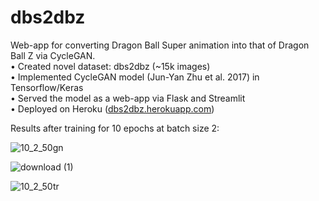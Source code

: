 # dbs2dbz
Web-app for converting Dragon Ball Super animation into that of Dragon Ball Z via CycleGAN.  
• Created novel dataset: dbs2dbz (~15k images)  
• Implemented CycleGAN model (Jun-Yan Zhu et al. 2017) in Tensorflow/Keras  
• Served the model as a web-app via Flask and Streamlit  
• Deployed on Heroku ([dbs2dbz.herokuapp.com](https://dbs2dbz.herokuapp.com/))  
  
Results after training for 10 epochs at batch size 2:

![10_2_50gn](https://user-images.githubusercontent.com/72981484/145722972-5a0f2fc4-536d-4df3-9153-8d3def95850e.png)

![download (1)](https://user-images.githubusercontent.com/72981484/145722951-263f826d-770e-4743-9828-a986912dc7dc.png)

![10_2_50tr](https://user-images.githubusercontent.com/72981484/145722981-332b1c5a-ce24-4f96-b1d2-69e60f4ce5b7.png)
